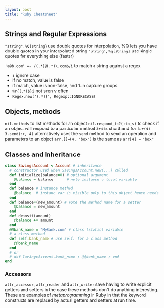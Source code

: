 ```yaml
---
layout: post
title: "Ruby Cheatsheet"
---
```


## Strings and Regular Expressions

`"string"`, `%Q{string}` use double quotes for interpolation, %Q lets you have double quotes in your interpolated string
`'string'`, `%q{string}` use single quotes for everything else (faster)

`'a@b.com' =~ /(.*)@(.*)\.com$/i` to match a string against a regex

- `i` ignore case
- if no match, value is false
- if match, value is non-false, and $1..$n capture groups
- `%r{(.*)$}i` not seen v often
- `Regex.new('(.*)$', Regexp::IGNORECASE)`

## Objects, methods

`nil.methods` to list methods for an object
`nil.respond_to?(:to_s)` to check if an object will respond to a particular method
`3+4` is shorthand for `3.+(4)`
`3.send(:+, 4)` alternatively uses the `send` method to send an operation and parameters to an object
`arr.[]=(4, "box")` is the same as `arr[4] = "box"`

## Classes and Inheritance

```ruby
class SavingsAccount < Account # inheritance
  # constructor used when SavingsAccount.new(...) called
  def initialize(balance=0) # optional argument
    @balance = balance      # note instance v local variable
  end
  def balance # instance method
    @balance  # instanc var is visible only to this object hence needs a getter
  end
  def balance=(new_amount) # note the method name for a setter
    @balance = new_amount
  end
  def deposit(amount)
    @balance += amount
  end
  @@bank_name = "MyBank.com" # class (static) variable
  # a class method
  def self.bank_name # use self. for a class method
    @@bank_name
  end
  # or
  # def SavingsAccount.bank_name ; @@bank_name ; end
end
```

### Accessors

`attr_accessor`, `attr_reader` and `attr_writer` save having to write explicit getters and setters in the case these methods don't do anything interesting. These are examples of _metaprogramming_ in Ruby in that the keyword constructs are replaced by actual getters and setters at run time.
